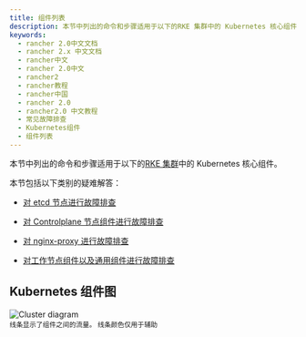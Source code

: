 ```yaml
---
title: 组件列表
description: 本节中列出的命令和步骤适用于以下的RKE 集群中的 Kubernetes 核心组件。
keywords:
  - rancher 2.0中文文档
  - rancher 2.x 中文文档
  - rancher中文
  - rancher 2.0中文
  - rancher2
  - rancher教程
  - rancher中国
  - rancher 2.0
  - rancher2.0 中文教程
  - 常见故障排查
  - Kubernetes组件
  - 组件列表
---
```


本节中列出的命令和步骤适用于以下的[RKE 集群](/docs/rancher2/cluster-provisioning/rke-clusters/_index)中的 Kubernetes 核心组件。

本节包括以下类别的疑难解答：

- [对 etcd 节点进行故障排查](/docs/rancher2/troubleshooting/kubernetes-components/etcd/_index)

- [对 Controlplane 节点组件进行故障排查](/docs/rancher2/troubleshooting/kubernetes-components/controlplane/_index)

- [对 nginx-proxy 进行故障排查](/docs/rancher2/troubleshooting/kubernetes-components/nginx-proxy/_index)

- [对工作节点组件以及通用组件进行故障排查](/docs/rancher2/troubleshooting/kubernetes-components/worker-and-generic/_index)

## Kubernetes 组件图

![Cluster diagram](/img/rancher/clusterdiagram.svg)<br/>
<sup>线条显示了组件之间的流量。 线条颜色仅用于辅助</sup>
